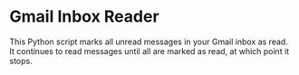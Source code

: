 # Gmail Inbox Reader
This Python script marks all unread messages in your Gmail inbox as read. It continues to read messages until all are marked as read, at which point it stops.
